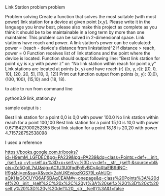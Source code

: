 Link Station problem problem

Problem solving
Create a function that solves the most suitable (with most power) link station for a device at
given point [x,y].
Please write it in the language you know best, please also make this project as complete as you
think it should be to be maintainable in a long term by more than one maintainer.
This problem can be solved in 2-dimensional space. Link stations have reach and power.
A link station’s power can be calculated:
power = (reach - device's distance from linkstation)^2
if distance > reach, power = 0
Function receives list of link stations and the point where the device is located.
Function should output following line:
“Best link station for point x,y is x,y with power z”
or:
“No link station within reach for point x,y”
Link stations are located at points (x, y) and have reach (r) ([x, y, r]):
[[0, 0, 10],
[20, 20, 5],
[10, 0, 12]]
Print out function output from points (x, y):
(0,0), (100, 100), (15,10) and (18, 18).


to able to run from command line

python3.9 link_station.py 


sample output is :

Best link station for a point 0,0 is 0,0 with power 100.0
No link station within reach for a point 100,100
Best link station for a point 15,10 is 10,0 with power 0.6718427000252355
Best link station for a point 18,18 is 20,20 with power 4.715728752538098


I used a reference 

https://books.google.com.tr/books?id=H9emM_LGFDEC&pg=PA239&lpg=PA239&dq=class+Points:+def+__init__(self,+x,+y):+self.x+%3D+x+self.y+%3D+y+def+__str__(self):&source=bl&ots=Zc5OgIL7sU&sig=ACfU3U0fpdFg5vBCy4oXtaElB9dNC-If9g&hl=en&sa=X&ved=2ahUKEwiozKGS79LxAhUQ-aQKHaGOCUYQ6AF6BAgCEAM#v=onepage&q=class%20Points%3A%20def%20__init__(self%2C%20x%2C%20y)%3A%20self.x%20%3D%20x%20self.y%20%3D%20y%20def%20__str__(self)%3A&f=false

